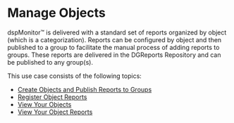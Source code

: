 # Manage Objects

dspMonitor™ is delivered with a standard set of reports organized by
object (which is a categorization). Reports can be configured by object
and then published to a group to facilitate the manual process of adding
reports to groups. These reports are delivered in the DGReports
Repository and can be published to any group(s).

This use case consists of the following topics:

  - [Create Objects and Publish Reports to
    Groups](Create_Objects_and_Publish_Reports_to_Groups.htm)
  - [Register Object Reports](Register_Object_Reports.htm)
  - [View Your Objects](View_Your_Objects.htm)
  - [View Your Object Reports](View_Your_Object_Reports.htm)
